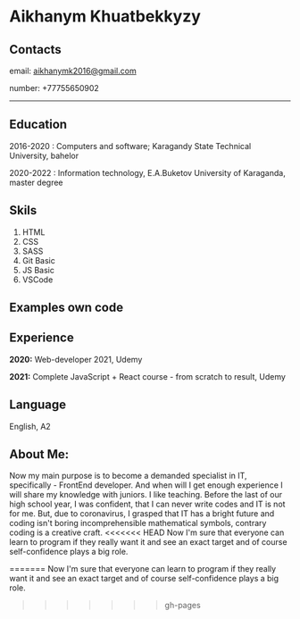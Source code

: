Aikhanym Khuatbekkyzy
=====================

Contacts
----------
email: aikhanymk2016@gmail.com

number: +77755650902

------------------------------------------

Education
-----------
2016-2020
: Computers and software; Karagandy State Technical University, bahelor

2020-2022
: Information technology, E.A.Buketov University of Karaganda, master degree

Skils
-------
1. HTML
2. CSS
3. SASS
4. Git Basic
5. JS Basic
6. VSCode

Examples own code
-------------------


Experience
------------
**2020:** Web-developer 2021, Udemy

**2021:** Complete JavaScript + React course - from scratch to result, Udemy 

Language
----------
English, A2

About Me:
-----------
Now my main purpose is to become a demanded specialist in IT, specifically - FrontEnd developer. And when will I get enough experience I will share my knowledge with juniors. I like teaching. 
Before the last of our high school year, I was confident, that I can never write codes and IT is not for me. But, due to coronavirus, I grasped that IT has a bright future and coding isn't boring incomprehensible mathematical symbols, contrary coding is a creative craft. 
<<<<<<< HEAD
Now I'm sure that everyone can learn to program if they really want it and see an exact target and of course self-confidence plays a big role.




=======
Now I'm sure that everyone can learn to program if they really want it and see an exact target and of course self-confidence plays a big role.
>>>>>>> gh-pages
